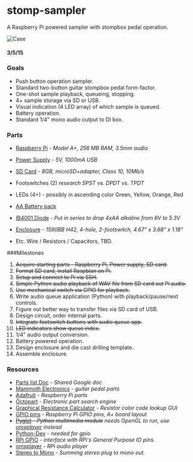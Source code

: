 # stomp-sampler
A Raspberry Pi powered sampler with stompbox pedal operation.

![Case](http://cdn3.volusion.com/scund.bojht/v/vspfiles/photos/options/500-1001-1345-T.jpg?1398344390)
#### 3/5/15

### Goals
* Push button operation sampler.
* Standard two-button guitar stompbox pedal form-factor.
* One-shot sample playback, queueing, stopping.
* 4+ sample storage via SD or USB.
* Visual indication (4 LED array) of which sample is queued.
* Battery operation.
* Standard 1/4" mono audio output to DI box.

### Parts
* [Raspberry Pi][pi] - *Model A+, 256 MB RAM, 3.5mm audio*

* [Power Supply][power] - *5V, 1000mA USB*

* [SD Card][sd] - *8GB, microSD+adapter, Class 10, 10Mb/s*

* Footswitches (2) *research SPST vs. DPDT vs. TPDT*

* LEDs (4+) - possibly in ascending color Green, Yellow, Orange, Red

* [AA Battery pack][aa]

* [IB4001 Diode][diode] - *Put in series to drop 4xAA alkaline from 6V to 5.3V*

* [Enclosure][enc] - *1590BB H42, 4-hole, 2-footswitch, 4.67" x 3.68" x 1.18"*

* Etc. Wire / Resistors / Capacitors, TBD.



###Milestones
1. ~~Acquire starting parts - Raspberry Pi, Power supply, SD card.~~
2. ~~Format SD card, install Raspbian on Pi.~~
3. ~~Setup and connect to Pi via SSH.~~
4. ~~Simple Python audio playback of WAV file from SD card out Pi audio.~~
5. ~~Use mechanical switch via GPIO for playback.~~
6. Write audio queue application (Python) with playback/pause/next controls.
7. Figure out better way to transfer files via SD card of USB.
8. Design circuit, order internal parts.
9. ~~Integrate footswitch buttons with audio queue app.~~
10. ~~LED indicators show queue index.~~
11. 1/4" audio output conversion.
12. Battery powered operation.
13. Design enclosure and die cast drilling template.
14. Assemble enclosure.


### Resources

* [Parts list Doc][parts] - *Shared Google doc*
* [Mammoth Electronics][mammoth] - *guitar pedal parts*
* [Adafruit][ada] - *Raspberry Pi parts*
* [Octopart][octopart] - *Electronic part search engine*
* [Graphical Resistance Calculator][rescalc] - *Resistor color code lookup GUI*
* [GPIO pins][pins] - *Raspberry Pi GPIO pins, A+ board layout*  
* ~~[Pyglet][pyglet] - *Python multimedia module*~~ *needs OpenGL to run, use [omxplayer] instead*
* [Python-Dev][pythondev] - *needed for gpio*
* [RPi GPIO][gpio] - *interface with RPi's General Purpose IO pins.*
* [omxplayer][omxplayer] - *RPi audio player*
* [Stereo to Mono][stereosum] - *Summing stereo plug to mono out.*

[parts]:https://docs.google.com/spreadsheets/d/1p6p0Bd8CLel-TAVeZC0bcEx_INBNSggYxUmjXTRixgc/edit#gid=0
[enc]:http://www.mammothelectronics.com/4S1590BB-p/500-1001.htm
[pi]:http://www.adafruit.com/products/2266
[sd]:http://www.newegg.com/Product/Product.aspx?Item=N82E16820139532
[power]:https://www.adafruit.com/products/501
[aa]:http://www.adafruit.com/products/830
[diode]:http://www.adafruit.com/products/755
[octopart]:https://octopart.com
[rescalc]:http://www.dannyg.com/examples/res2/resistor.htm
[pythondev]:https://packages.debian.org/sid/python-dev
[gpio]:https://pypi.python.org/pypi/RPi.GPIO
[mammoth]:http://www.mammothelectronics.com/
[ada]:http://www.adafruit.com
[pins]:http://pi4j.com/pins/model-a-plus.html
[pyglet]:http://www.pyglet.org
[omxplayer]:http://elinux.org/Omxplayer
[stereosum]:https://brashleraudio.files.wordpress.com/2012/08/screenhunter_02-aug-27-19-35.gif











